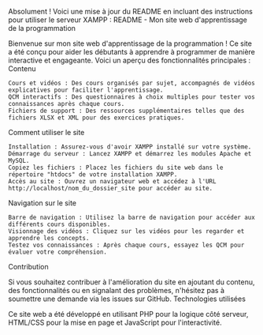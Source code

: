 Absolument ! Voici une mise à jour du README en incluant des instructions pour utiliser le serveur XAMPP :
README - Mon site web d'apprentissage de la programmation

Bienvenue sur mon site web d'apprentissage de la programmation ! Ce site a été conçu pour aider les débutants à apprendre à programmer de manière interactive et engageante. Voici un aperçu des fonctionnalités principales :
Contenu

    Cours et vidéos : Des cours organisés par sujet, accompagnés de vidéos explicatives pour faciliter l'apprentissage.
    QCM interactifs : Des questionnaires à choix multiples pour tester vos connaissances après chaque cours.
    Fichiers de support : Des ressources supplémentaires telles que des fichiers XLSX et XML pour des exercices pratiques.

Comment utiliser le site

    Installation : Assurez-vous d'avoir XAMPP installé sur votre système.
    Démarrage du serveur : Lancez XAMPP et démarrez les modules Apache et MySQL.
    Copiez les fichiers : Placez les fichiers du site web dans le répertoire "htdocs" de votre installation XAMPP.
    Accès au site : Ouvrez un navigateur web et accédez à l'URL http://localhost/nom_du_dossier_site pour accéder au site.

Navigation sur le site

    Barre de navigation : Utilisez la barre de navigation pour accéder aux différents cours disponibles.
    Visionnage des vidéos : Cliquez sur les vidéos pour les regarder et apprendre les concepts.
    Testez vos connaissances : Après chaque cours, essayez les QCM pour évaluer votre compréhension.
 
Contribution

Si vous souhaitez contribuer à l'amélioration du site en ajoutant du contenu, des fonctionnalités ou en signalant des problèmes, n'hésitez pas à soumettre une demande via les issues sur GitHub.
Technologies utilisées

Ce site web a été développé en utilisant PHP pour la logique côté serveur, HTML/CSS pour la mise en page et JavaScript pour l'interactivité.
